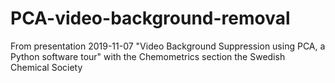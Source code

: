 # PCA-video-background-removal
From presentation 2019-11-07 "Video Background Suppression using PCA, a Python software tour" with the Chemometrics section the Swedish Chemical Society 
